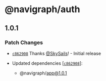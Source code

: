 # @navigraph/auth

## 1.0.1

### Patch Changes

- [`c862908`](https://github.com/Navigraph/sdk/commit/c862908ecbabdfdaf0a51018376c1f75ec900dc2) Thanks [@SkySails](https://github.com/SkySails)! - Initial release

- Updated dependencies [[`c862908`](https://github.com/Navigraph/sdk/commit/c862908ecbabdfdaf0a51018376c1f75ec900dc2)]:
  - @navigraph/app@1.0.1
